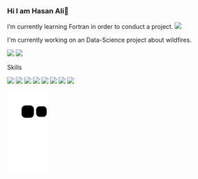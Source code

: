 ### Hi I am Hasan Ali👋



I’m currently learning Fortran in order to conduct a project.     <img src="https://img.shields.io/badge/Fortran-276DC3?style=for-the-badge&logo=fortran&logoColor=black"> 

I'm currently working on an Data-Science project about wildfires.

<img src="https://github-readme-stats.vercel.app/api?username=hasanaliozkan-dev&&show_icons=true&title_color=ffffff&icon_color=bb2acf&text_color=daf7dc&bg_color=151515">                                                   
<img src = "https://github-readme-stats.vercel.app/api/top-langs/?username=hasanaliozkan-dev&layout=compact">



Skills

<img src="https://img.shields.io/badge/MySQL-00000F?style=for-the-badge&logo=mysql&logoColor=white"> <img src="https://img.shields.io/badge/Python-14354C?style=for-the-badge&logo=python&logoColor=white">
<img src="https://img.shields.io/badge/Java-ED8B00?style=for-the-badge&logo=java&logoColor=white">
<img src="https://img.shields.io/badge/Dart-0175C2?style=for-the-badge&logo=dart&logoColor=white">
<img src="https://img.shields.io/badge/Flutter-02569B?style=for-the-badge&logo=flutter&logoColor=white">
<img src="https://img.shields.io/badge/C-00599C?style=for-the-badge&logo=c&logoColor=white">
<img src="https://img.shields.io/badge/Android-FFFFFF?style=for-the-badge&logo=android&logoColor=32DE84">
<img src="https://img.shields.io/badge/R-276DC3?style=for-the-badge&logo=r&logoColor=white"> 


![snake svg](https://github.com/hasanaliozkan-dev/hasanaliozkan-dev/blob/output/github-contribution-grid-snake.svg)
